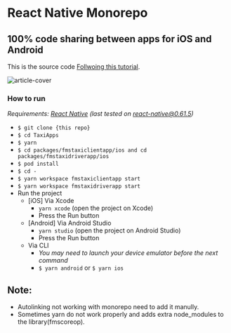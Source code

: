 # React Native Monorepo
## 100% code sharing between apps for iOS and Android

This is the source code [Follwoing this tutorial](https://dev.to/brunolemos/tutorial-100-code-sharing-between-ios-android--web-using-react-native-web-andmonorepo-4pej).

![article-cover](https://user-images.githubusercontent.com/619186/64933790-1fc27680-d81d-11e9-8077-64a1066b7c17.png)


### How to run

_Requirements: [React Native](https://facebook.github.io/react-native/docs/getting-started.html#native) (last tested on react-native@0.61.5)_

  - `$ git clone {this repo}`
  - `$ cd TaxiApps`
  - `$ yarn`
  - `$ cd packages/fmstaxiclientapp/ios and cd packages/fmstaxidriverapp/ios` 
  - `$ pod install`
  - `$ cd -`
  - `$ yarn workspace fmstaxiclientapp start`
  - `$ yarn workspace fmstaxidriverapp start`
  - Run the project
    - [iOS] Via Xcode
      - `yarn xcode` (open the project on Xcode)
      - Press the Run button
    - [Android] Via Android Studio
      - `yarn studio` (open the project on Android Studio)
      - Press the Run button
    - Via CLI
      - _You may need to launch your device emulator before the next command_
      - `$ yarn android` or  `$ yarn ios`
      
  ## Note:
  
  - Autolinking not working with monorepo need to add it manully.
  - Sometimes yarn do not work properly and adds extra node_modules to the library(fmscoreop).
